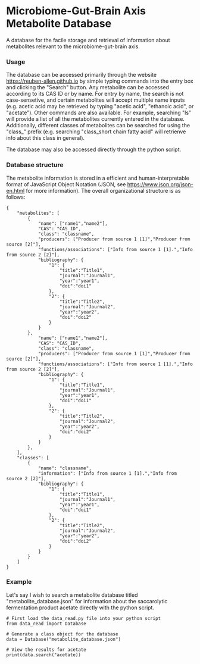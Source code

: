 # Microbiome-Gut-Brain Axis Metabolite Database
A database for the facile storage and retrieval of information about metabolites relevant to the microbiome-gut-brain axis.

### Usage
The database can be accessed primarily through the website <https://reuben-allen.github.io> by simple typing commands into the entry box and clicking the "Search" button. Any metabolite can be accessed according to its CAS ID or by name. For entry by name, the search is not case-sensetive, and certain metabolites will accept multiple name inputs (e.g. acetic acid may be retrieved by typing "acetic acid", "ethanoic acid", or "acetate"). Other commands are also available. For example, searching "ls" will provide a list of all the metabolites currently entered in the database. Additionally, different classes of metabolites can be searched for using the "class_" prefix (e.g. searching "class_short chain fatty acid" will retrienve info about this class in general). 

The database may also be accessed directly through the python script.

### Database structure
The metabolite information is stored in a efficient and human-interpretable format of JavaScript Object Notation (JSON, see <https://www.json.org/json-en.html> for more information). The overall organizational structure is as follows:
```
{
    "metabolites": [
        {
            "name": ["name1","name2"],
            "CAS": "CAS_ID",
            "class": "classname",
            "producers": ["Producer from source 1 [1]","Producer from source [2]"],
            "functions/associations": ["Info from source 1 [1].","Info from source 2 [2]"],
            "bibliography": {
                "1": {
                    "title":"Title1",
                    "journal":"Journal1",
                    "year":"year1",
                    "doi":"doi1"
                },
                "2": {
                    "title":"Title2",
                    "journal":"Journal2",
                    "year":"year2",
                    "doi":"doi2"
                }
            }
        },
            "name": ["name1","name2"],
            "CAS": "CAS_ID",
            "class": "classname",
            "producers": ["Producer from source 1 [1]","Producer from source [2]"],
            "functions/associations": ["Info from source 1 [1].","Info from source 2 [2]"],
            "bibliography": {
                "1": {
                    "title":"Title1",
                    "journal":"Journal1",
                    "year":"year1",
                    "doi":"doi1"
                },
                "2": {
                    "title":"Title2",
                    "journal":"Journal2",
                    "year":"year2",
                    "doi":"doi2"
                }
            }
        },
    ],
    "classes": [
        {
            "name": "classname",
            "information": ["Info from source 1 [1].","Info from source 2 [2]"],
            "bibliography": {
                "1": {
                    "title":"Title1",
                    "journal":"Journal1",
                    "year":"year1",
                    "doi":"doi1"
                },
                "2": {
                    "title":"Title2",
                    "journal":"Journal2",
                    "year":"year2",
                    "doi":"doi2"
                }
            }
        }
    ]
}
```

### Example
Let's say I wish to search a metabolite database titled "metabolite_database.json" for information about the saccarolytic fermentation product acetate directly with the python script.
```
# First load the data_read.py file into your python script
from data_read import Database

# Generate a class object for the database
data = Database("metabolite_database.json")

# View the results for acetate
print(data.search("acetate))
```
